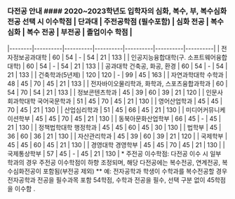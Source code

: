 ### 다전공 안내 #### 2020~2023학년도 입학자의 심화, 복수, 부, 복수심화 전공 선택 시 이수학점 | 단과대 | 주전공학점 (필수포함) | 심화 전공 | 복수 심화 | 복수 전공 | 부전공 | 졸업이수 학점 |
|--------|----------|----------|----------|----------|----------|----------|
| 전자정보공과대학 | 60 | 54 | - | 54 | 21 | 133 |
| 인공지능융합대학(구. 소프트웨어융합대학) | 60 | 54 | - | 54 | 21 | 133 |
| 공과대학 건축공, 화공, 환경 | 60 | 54 | - | 54 | 21 | 133 |
| 건축학과(5년제) | 120 | 120 | - | 99 | 45 | 163 |
| 자연과학대학 수학과 | 48 | 45 | 70 | 45 | 21 | 133 |
| 전자바이오물리학과, 화학과, 스포츠융합과학과 | 60 | 54 | 70 | 54 | 21 | 133 |
| 정보콘텐츠학과 | 45 | 39 | 60 | 39 | 21 | 120 |
| 인문사회과학대학 국어국문학과 | 51 | 45 | 70 | 45 | 21 | 130 |
| 영어산업학과 | 45 | 45 | 70 | 45 | 21 | 130 |
| 산업심리학과 | 51 | 45 | 66 | 45 | 21 | 130 |
| 미디어커뮤니케이션학부 | 45 | 45 | 70 | 45 | 21 | 130 |
| 동북아문화산업학부 | 66 | 45 | - | 45 | 21 | 130 |
| 정책법학대학 행정학과 | 45 | 45 | 60 | 45 | 30 | 130 |
| 법학부 | 45 | 36 | 60 | 36 | 21 | 130 |
| 자산관리학과 | 45 | 39 | 60 | 39 | 21 | 120 |
| 국제학부 | 45 | 45 | 60 | 45 | 21 | 130 |
| 경영대학 경영학부 | 45 | 45 | 70 | 45 | 21 | 130 |
| 국제통상학부 | 57 | 45 | - | 45 | 21 | 130 | \* 주전공 이수학점: 다전공 이수 시 일부 학과의 경우 주전공 이수학점이 하향 조정되며, 해당 다전공에는 복수전공, 연계전공, 복수심화전공이 포함됨(부전공 제외) \** 예: 전자공학과 학생이 수학과를 복수전공할 경우 전자공학과 전공을 필수과목 포함 54학점, 수학과 전공을 필수, 선택 구분 없이 45학점을 이수함 .